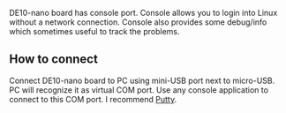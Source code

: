 DE10-nano board has console port. Console allows you to login into Linux without a network connection. Console also provides some debug/info which sometimes useful to track the problems.

## How to connect
Connect DE10-nano board to PC using mini-USB port next to micro-USB. PC will recognize it as virtual COM port. Use any console application to connect to this COM port. I recommend [Putty](https://www.chiark.greenend.org.uk/~sgtatham/putty/latest.html).